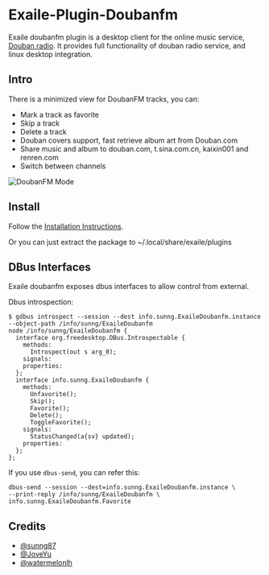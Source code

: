 Exaile-Plugin-Doubanfm
======================

Exaile doubanfm plugin is a desktop client for the online music service, [Douban radio](http://douban.fm "Douban FM"). It provides full functionality of douban radio service, and linux desktop integration.

Intro
-----

There is a minimized view for DoubanFM tracks, you can:

* Mark a track as favorite
* Skip a track
* Delete a track
* Douban covers support, fast retrieve album art from Douban.com
* Share music and album to douban.com, t.sina.com.cn, kaixin001 and renren.com
* Switch between channels

![DoubanFM Mode](http://farm6.static.flickr.com/5092/5539013314_be4d6ff6ee.jpg "Douban FM Mode")

Install
-------

Follow the [Installation Instructions](https://github.com/sunng87/exaile-doubanfm-plugin/wiki/Installation).

Or you can just extract the package to ~/.local/share/exaile/plugins

DBus Interfaces
---------------

Exaile doubanfm exposes dbus interfaces to allow control from external. 

Dbus introspection:

    $ gdbus introspect --session --dest info.sunng.ExaileDoubanfm.instance --object-path /info/sunng/ExaileDoubanfm
    node /info/sunng/ExaileDoubanfm {
      interface org.freedesktop.DBus.Introspectable {
        methods:
          Introspect(out s arg_0);
        signals:
        properties:
      };
      interface info.sunng.ExaileDoubanfm {
        methods:
          Unfavorite();
          Skip();
          Favorite();
          Delete();
          ToggleFavorite();
        signals:
          StatusChanged(a{sv} updated);
        properties:
      };
    };

If you use `dbus-send`, you can refer this:

    dbus-send --session --dest=info.sunng.ExaileDoubanfm.instance \
    --print-reply /info/sunng/ExaileDoubanfm \
    info.sunng.ExaileDoubanfm.Favorite

Credits
-------

* [@sunng87](http://github.com/sunng87)
* [@JoveYu](http://github.com/JoveYu)
* [@watermelonlh](http://github.com/watermelonlh)


